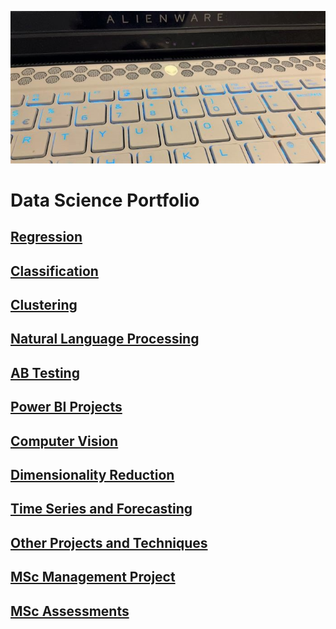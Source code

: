 ![](/images/alienware.jpg)

# Data Science Portfolio

## [Regression](https://github.com/Auckland68/LinearRegression)

## [Classification](https://github.com/Auckland68/Classification)

## [Clustering](https://github.com/Auckland68/Clustering)

## [Natural Language Processing](https://github.com/Auckland68/NLPModels)

## [AB Testing](https://github.com/Auckland68/AB-Testing)

## [Power BI Projects](https://github.com/Auckland68/PowerBIDashboards)

## [Computer Vision](https://github.com/Auckland68/Computer-Vision)

## [Dimensionality Reduction](https://github.com/Auckland68/DimensionalityReduction)

## [Time Series and Forecasting](https://github.com/Auckland68/TimeSeriesModelling)

## [Other Projects and Techniques](https://github.com/Auckland68/Other-Techniques)

## [MSc Management Project](https://github.com/Auckland68/Arun-Travel-Reviews-Analysis)

## [MSc Assessments](https://github.com/Auckland68/MScAssessments)


